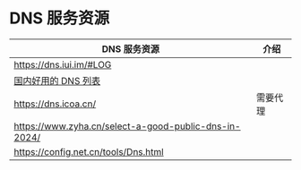 # DNS 服务资源

| DNS 服务资源                                                                                                                 | 介绍   |
| ------------------------------------------------------------------------------------------------------------------------ | ---- |
| https://dns.iui.im/#LOG                                                                                                  |      |
| [国内好用的 DNS 列表 ](https://blog.lindexi.com/post/%E5%9B%BD%E5%86%85%E5%A5%BD%E7%94%A8%E7%9A%84-DNS-%E5%88%97%E8%A1%A8.html) |      |
| https://dns.icoa.cn/                                                                                                     | 需要代理 |
| https://www.zyha.cn/select-a-good-public-dns-in-2024/                                                                    |      |
| https://config.net.cn/tools/Dns.html                                                                                     |      |


